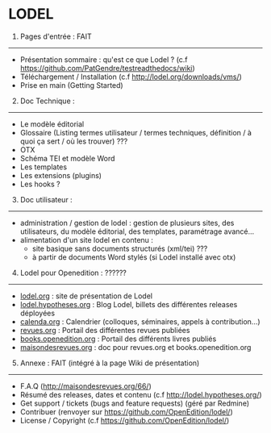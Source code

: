 LODEL
=====

1. 	Pages d'entrée : FAIT
-------------------------

- Présentation sommaire : qu'est ce que Lodel ? (c.f <https://github.com/PatGendre/testreadthedocs/wiki>)
- Téléchargement / Installation (c.f <http://lodel.org/downloads/vms/>)
- Prise en main (Getting Started)


2.	Doc Technique :
-------------------

- Le modèle éditorial
- Glossaire (Listing termes utilisateur / termes techniques, définition / à quoi ça sert / où les trouver) ???
- OTX
- Schéma TEI et modèle Word
- Les templates
- Les extensions (plugins)
- Les hooks ?

3.	Doc utilisateur :
---------------------

- administration / gestion de lodel : gestion de plusieurs sites, des utilisateurs, du modèle éditorial, des templates, paramétrage avancé...
- alimentation d'un site lodel en contenu :
  - site basique sans documents structurés (xml/tei) ???
  - à partir de documents Word stylés (si Lodel installé avec otx)


4.	Lodel pour Openedition : ??????
-----------------------------------

- [lodel.org](<https://www.lodel.org/>) : site de présentation de Lodel
- [lodel.hypotheses.org](<https://www.lodel.hypotheses.org/>) : Blog Lodel, billets des différentes releases déployées
- [calenda.org](<https://www.calenda.org/>) : Calendrier (colloques, séminaires, appels à contribution…)
- [revues.org](<https://www.revues.org/>) : Portail des différentes revues publiées
- [books.openedition.org](<https://books.openedition.org/>) : Portail des différents livres publiés
- [maisondesrevues.org](<https://www.maisondesrevues.org/>) : doc pour revues.org et books.openedition.org


5.	Annexe : FAIT (intégré à la page Wiki de présentation)
----------------------------------------------------------

- F.A.Q (<http://maisondesrevues.org/66/>)
- Résumé des releases, dates et contenu (c.f <http://lodel.hypotheses.org/>)
- Get support / tickets (bugs and feature requests) (géré par Redmine)
- Contribuer (renvoyer sur <https://github.com/OpenEdition/lodel/>)
- License / Copyright (c.f <https://github.com/OpenEdition/lodel/>)
